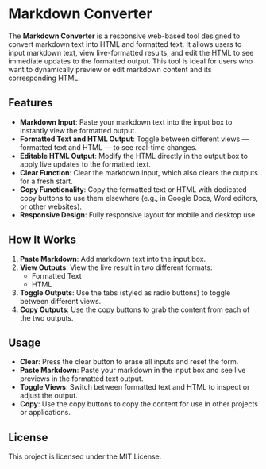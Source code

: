 # Markdown Converter

The **Markdown Converter** is a responsive web-based tool designed to convert markdown text into HTML and formatted text. It allows users to input markdown text, view live-formatted results, and edit the HTML to see immediate updates to the formatted output. This tool is ideal for users who want to dynamically preview or edit markdown content and its corresponding HTML.

## Features

- **Markdown Input**: Paste your markdown text into the input box to instantly view the formatted output.
- **Formatted Text and HTML Output**: Toggle between different views — formatted text and HTML — to see real-time changes.
- **Editable HTML Output**: Modify the HTML directly in the output box to apply live updates to the formatted text.
- **Clear Function**: Clear the markdown input, which also clears the outputs for a fresh start.
- **Copy Functionality**: Copy the formatted text or HTML with dedicated copy buttons to use them elsewhere (e.g., in Google Docs, Word editors, or other websites).
- **Responsive Design**: Fully responsive layout for mobile and desktop use.

## How It Works

1. **Paste Markdown**: Add markdown text into the input box.
2. **View Outputs**: View the live result in two different formats:
    - Formatted Text
    - HTML
3. **Toggle Outputs**: Use the tabs (styled as radio buttons) to toggle between different views.
4. **Copy Outputs**: Use the copy buttons to grab the content from each of the two outputs.

## Usage

- **Clear**: Press the clear button to erase all inputs and reset the form.
- **Paste Markdown**: Paste your markdown in the input box and see live previews in the formatted text output.
- **Toggle Views**: Switch between formatted text and HTML to inspect or adjust the output.
- **Copy**: Use the copy buttons to copy the content for use in other projects or applications.

## License

This project is licensed under the MIT License.